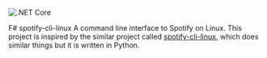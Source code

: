 ![.NET Core](https://github.com/marcingolenia/spotify-cli-linux/workflows/.NET%20Core/badge.svg?branch=master)

F# spotify-cli-linux
A command line interface to Spotify on Linux.
This project is inspired by the similar project called [spotify-cli-linux](https://github.com/pwittchen/spotify-cli-linux), which does similar things but it is written in Python.
